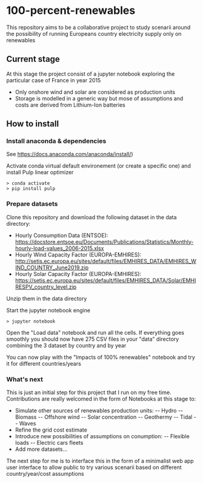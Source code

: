 # 100-percent-renewables

This repository aims to be a collaborative project to study scenarii around the possibility of running Europeans country electricity supply only on renewables

## Current stage
At this stage the project consist of a jupyter notebook exploring the particular case of France in year 2015

- Only onshore wind and solar are considered as production units
- Storage is modelled in a generic way but mose of assumptions and costs are derived from Lithium-Ion batteries

## How to install
### Install anaconda & dependencies
See https://docs.anaconda.com/anaconda/install/)

Activate conda virtual default environement (or create a specific one) and install Pulp linear optimizer 

```
> conda activate
> pip install pulp
```

### Prepare datasets
Clone this repository and download the following dataset in the data directory:

- Hourly Consumption Data (ENTSOE): https://docstore.entsoe.eu/Documents/Publications/Statistics/Monthly-hourly-load-values_2006-2015.xlsx
- Hourly Wind Capacity Factor (EUROPA-EMHIRES): http://setis.ec.europa.eu/sites/default/files/EMHIRES_DATA/EMHIRES_WIND_COUNTRY_June2019.zip
- Hourly Solar Capacity Factor (EUROPA-EMHIRES): https://setis.ec.europa.eu/sites/default/files/EMHIRES_DATA/Solar/EMHIRESPV_country_level.zip

Unzip them in the data directory

Start the jupyter notebook engine

```
> jupyter notebook
```

Open the "Load data" notebook and run all the cells.
If everything goes smoothly you should now have 275 CSV files in your "data" directory combining the 3 dataset by country and by year

You can now play with the "Impacts of 100% renewables" notebook and try it for different countries/years

### What's next
This is just an initial step for this project that I run on my free time.
Contributions are really welcomed in the form of Notebooks at this stage to:
- Simulate other sources of renewables production units:
-- Hydro
-- Biomass
-- Offshore wind
-- Solar concentration
-- Geothermy
-- Tidal
-- Waves
- Refine the grid cost estimate
- Introduce new possibilities of assumptions on conumption:
-- Flexible loads
-- Electric cars fleets
- Add more datasets...

The next step for me is to interface this in the form of a minimalist web app user interface to allow public to try various scenarii based on different country/year/cost assumptions
